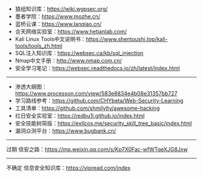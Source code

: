 * 狼组知识库：https://wiki.wgpsec.org/
* 墨者学院：https://www.mozhe.cn/
* 蓝桥云课：https://www.lanqiao.cn/
* 合天网络实验室：https://www.hetianlab.com/
* Kali Linux Tools中文说明书：https://www.shentoushi.top/kali-tools/tools_zh.html
* SQL注入知识库：https://websec.ca/kb/sql_injection
* Nmap中文手册：http://www.nmap.com.cn/
* 安全学习笔记：https://websec.readthedocs.io/zh/latest/index.html



***



* 渗透大纲图：https://www.processon.com/view/583e8834e4b08e31357bb727
* 学习路线参考：https://github.com/CHYbeta/Web-Security-Learning
* 工具清单：https://github.com/shmilylty/awesome-hacking
* 红日安全实验室：https://redbu1l.github.io/index.html
* 安全技能树简版：https://evilcos.me/security_skill_tree_basic/index.html
* 漏洞众测平台：https://www.bugbank.cn/



***



过期
信安之路：https://mp.weixin.qq.com/s/Kp7X0Fac-wfWTqeXJG8Jxw



***



不确定
信息安全知识库：https://vipread.com/index
